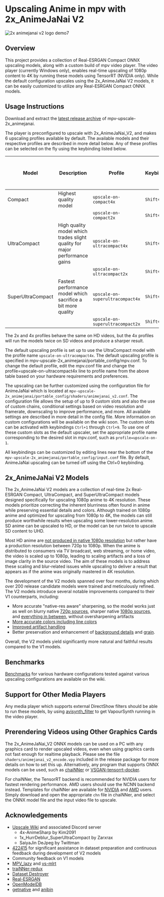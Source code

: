 # Upscaling Anime in mpv with 2x_AnimeJaNai V2

![2x animejanai v2 logo demo7](https://github.com/the-database/mpv-upscale-2x_animejanai/assets/25811902/7f293066-ece0-4c4b-b12c-a49cb95680b7)

## Overview
This project provides a collection of Real-ESRGAN Compact ONNX upscaling models, along with a custom build of mpv video player. The video player (currently Windows only), enables real-time upscaling of 1080p content to 4K by running these models using TensorRT (NVIDIA only). While the default configuration upscales using the 2x_AnimeJaNai V2 models, it can be easily customized to utilize any Real-ESRGAN Compact ONNX models.

## Usage Instructions
Download and extract the [latest release archive](https://github.com/the-database/mpv-upscale-2x_animejanai/releases) of mpv-upscale-2x_animejanai. 

The player is preconfigured to upscale with 2x_AnimeJaNai_V2, and makes 6 upscaling profiles available by default. The available models and their respective profiles are described in more detail below. Any of these profiles can be selected on the fly using the keybinding listed below. 

|Model | Description | Profile | Keybinding | Minimum recommended GPU for upscaling 1080p to 4k |
|-|-|-|-|-|
|Compact | Highest quality model | `upscale-on-compact4x`| `Shift+1` | RTX 4090|
|||`upscale-on-compact2x`|`Shift+4`||
|UltraCompact | High quality model which trades slight quality for major performance gains | `upscale-on-ultracompact4x` | `Shift+2` | RTX 3080|
|||`upscale-on-ultracompact2x`|`Shift+5`||
|SuperUltraCompact | Fastest performance model which sacrifice a bit more quality | `upscale-on-superultracompact4x` | `Shift+3` | RTX 3060?|
|||`upscale-on-superultracompact2x`|`Shift+6`||

The 2x and 4x profiles behave the same on HD videos, but the 4x profiles will run the models twice on SD videos and produce a sharper result. 

The default upscaling profile is set up to use the UltraCompact model with the profile name `upscale-on-ultracompact4x`. The default upscaling profile is specified in mpv-upscale-2x_animejanai/portable_config/mpv.conf. To change the default profile, edit the mpv.conf file and change the profile=upscale-on-ultracompact4x line to profile name from the above table based on your hardware requirements and preferences.

The upscaling can be further customized using the configuration file for AnimeJaNai which is located at `mpv-upscale-2x_animejanai/portable_config/shaders/animejanai_v2.conf`. The configuration file allows the setup of up to 9 custom slots and also the use of custom chains, conditional settings based on video resolution and framerate, downscaling to improve performance, and more. All available settings are described in more detail in the config file. More information on custom configurations will be available on the wiki soon. The custom slots can be activated with keybindings `Ctrl+1` through `Ctrl+9`. To use one of these custom slots as the default upscaler, set the appropriate profile name corresponding to the desired slot in mpv.conf, such as `profile=upscale-on-1`.

All keybindings can be customized by editing lines near the bottom of the `mpv-upscale-2x_animejanai/portable_config/input.conf` file. By default, AnimeJaNai upscaling can be turned off using the Ctrl+0 keybinding.

## 2x_AnimeJaNai V2 Models
The 2x_AnimeJaNai V2 models are a collection of real-time 2x Real-ESRGAN Compact, UltraCompact, and SuperUltraCompact models designed specifically for upscaling 1080p anime to 4K resolution. These models prioritize correcting the inherent blurriness often found in anime while preserving essential details and colors. Although trained on 1080p anime and optimized for upscaling from 1080p to 4K, the models can still produce worthwhile results when upscaling some lower-resolution anime. SD anime can be upscaled to HD, or the model can be run twice to upscale SD content to UHD.

Most HD anime are [not produced in native 1080p resolution](https://guide.encode.moe/encoding/descaling.html) but rather have a production resolution between 720p to 1080p. When the anime is distributed to consumers via TV broadcast, web streaming, or home video, the video is scaled up to 1080p, leading to scaling artifacts and a loss of image clarity in the source video. The aim of these models is to address these scaling and blur-related issues while upscaling to deliver a result that appears as if the anime was originally mastered in 4K resolution.

The development of the V2 models spanned over four months, during which over 200 release candidate models were trained and meticulously refined. The V2 models introduce several notable improvements compared to their V1 counterparts, including:
- More accurate "native-res aware" sharpening, so the model works just as well on blurry native [720p sources](https://slow.pics/c/OcBGz8Rk), sharper native [1080p sources](https://slow.pics/c/s30TA9NY), and [everything in between](https://slow.pics/c/CQCoTL5e), without oversharpening artifacts
- [More accurate colors including line colors](https://slow.pics/c/39lO9lni)
- [Improved artifact handling](https://slow.pics/c/keJIWDf4)
- Better preservation and enhancement of [background details](https://slow.pics/c/Mt2zAIR5) and [grain](https://slow.pics/c/9yGf4p97).

Overall, the V2 models yield significantly more natural and faithful results compared to the V1 models.

## Benchmarks
[Benchmarks](https://github.com/the-database/mpv-upscale-2x_animejanai/wiki/Benchmarks) for various hardware configurations tested against various upscaling configurations are available on the wiki. 

## Support for Other Media Players
Any media player which supports external DirectShow filters should be able to run these models, by using [avisynth_filter](https://github.com/CrendKing/avisynth_filter) to get VapourSynth running in the video player. 

## Prerendering Videos using Other Graphics Cards
The 2x_AnimeJaNai_V2 ONNX models can be used on a PC with any graphics card to render upscaled videos, even when using graphics cards not fast enough for realtime playback. Please see the file `shaders/animejanai_v2_encode.vpy` included in the release package for more details on how to set this up. Alternatively, any program that supports ONNX models can be used, such as [chaiNNer](https://github.com/chaiNNer-org/chaiNNer) or [VSGAN-tensorrt-docker](https://github.com/styler00dollar/VSGAN-tensorrt-docker).

For chaiNNer, the TensorRT backend is recommended for NVIDIA users for fastest rendering performance. AMD users should use the NCNN backend instead. Templates for chaiNNer are available for [NVIDIA](animejanai-nvidia.chn?raw=1) and [AMD](animejanai-amd.chn?raw=1) users. Simply download and open the appropriate `chn` file in chaiNNer, and select the ONNX model file and the input video file to upscale. 

## Acknowledgements
- [Upscale Wiki](https://upscale.wiki/wiki/Main_Page) and associated Discord server
  - 4x-AnimeSharp by Kim2091
  - 1x_HurrDeblur_SuperUltraCompact by Zarxrax
  - SaiyaJin DeJpeg by Twittman
- [422415](https://github.com/422415) for significant assistance in dataset preparation and continuous feedback during development of V2 models
- Community feedback on V1 models
- [MPV_lazy](https://github.com/hooke007/MPV_lazy) and [vs-mlrt](https://github.com/AmusementClub/vs-mlrt)
- [traiNNer-redux](https://github.com/joeyballentine/traiNNer-redux)
- [Dataset Destroyer](https://github.com/Kim2091/helpful-scripts/tree/main/Dataset%20Destroyer)
- [Real-ESRGAN](https://github.com/xinntao/Real-ESRGAN)
- [OpenModelDB](https://openmodeldb.info/)
- [getnative](https://github.com/Infiziert90/getnative) and [anibin](https://anibin.blogspot.com/)
